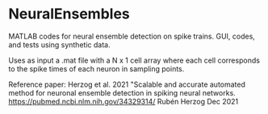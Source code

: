 # NeuralEnsembles
MATLAB codes for neural ensemble detection on spike trains. GUI, codes, and tests using synthetic data.

Uses as input a .mat file with a N x 1 cell array where each cell corresponds to the spike times of each neuron in sampling points.

Reference paper: Herzog et al. 2021 "Scalable and accurate automated method for neuronal ensemble detection in spiking neural networks.
https://pubmed.ncbi.nlm.nih.gov/34329314/
Rubén Herzog Dec 2021

